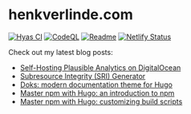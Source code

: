 # henkverlinde.com

[![Hyas CI](https://github.com/h-enk/henkverlinde.com/workflows/Hyas%20CI/badge.svg)](https://github.com/h-enk/henkverlinde.com/actions?query=workflow%3A%22Hyas+CI%22)
[![CodeQL](https://github.com/h-enk/henkverlinde.com/workflows/CodeQL/badge.svg)](https://github.com/h-enk/henkverlinde.com/actions?query=workflow%3ACodeQL)
[![Readme](https://github.com/h-enk/henkverlinde.com/workflows/Readme/badge.svg)](https://github.com/h-enk/henkverlinde.com/actions?query=workflow%3AReadme)
[![Netlify Status](https://api.netlify.com/api/v1/badges/410615a7-3f4b-450b-abc6-aa45d0307921/deploy-status)](https://app.netlify.com/sites/henkverlinde/deploys)

Check out my latest blog posts:
<!--START_SECTION:feed-->
* [Self-Hosting Plausible Analytics on DigitalOcean](https:&#x2F;&#x2F;henkverlinde.com&#x2F;self-hosting-plausible-analytics-on-digitalocean&#x2F;)
* [Subresource Integrity (SRI) Generator](https:&#x2F;&#x2F;henkverlinde.com&#x2F;subresource-integrity-sri-generator&#x2F;)
* [Doks: modern documentation theme for Hugo](https:&#x2F;&#x2F;henkverlinde.com&#x2F;doks-modern-documentation-theme-for-hugo&#x2F;)
* [Master npm with Hugo: an introduction to npm](https:&#x2F;&#x2F;henkverlinde.com&#x2F;master-npm-with-hugo-an-introduction-to-npm&#x2F;)
* [Master npm with Hugo: customizing build scripts](https:&#x2F;&#x2F;henkverlinde.com&#x2F;master-npm-with-hugo-customizing-build-scripts&#x2F;)
<!--END_SECTION:feed-->
